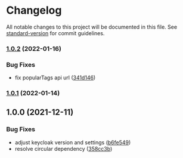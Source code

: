 # Changelog

All notable changes to this project will be documented in this file. See [standard-version](https://github.com/conventional-changelog/standard-version) for commit guidelines.

### [1.0.2](https://github.com/innovation-hub-bergisches-rheinland/prox-tag-service/compare/v1.0.1...v1.0.2) (2022-01-16)


### Bug Fixes

* fix popularTags api url ([341d146](https://github.com/innovation-hub-bergisches-rheinland/prox-tag-service/commit/341d1465ceac9d33f4d2efda9ae14a98f3cdf8d0))

### [1.0.1](https://github.com/innovation-hub-bergisches-rheinland/prox-tag-service/compare/v1.0.0...v1.0.1) (2022-01-14)

## 1.0.0 (2021-12-11)

### Bug Fixes

- adjust keycloak version and settings ([b6fe549](https://github.com/innovation-hub-bergisches-rheinland/prox-tag-service/commit/b6fe549559f83a052e0e2d8a2c28aefd2b5434b7))
- resolve circular dependency ([358cc3b](https://github.com/innovation-hub-bergisches-rheinland/prox-tag-service/commit/358cc3be119558c8099466dcb837425e8cd24ac2))
